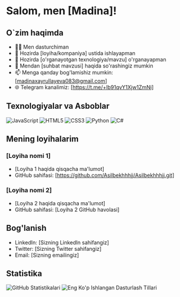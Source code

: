 # Salom, men [Madina]!

## O`zim haqimda
- 👨‍💻 Men dasturchiman
- 🔭 Hozirda [loyiha/kompaniya] ustida ishlayapman
- 🌱 Hozirda [o'rganayotgan texnologiya/mavzu] o'rganayapman
- 💬 Mendan [suhbat mavzusi] haqida so'rashingiz mumkin
- 📫 Menga qanday bog'lamishiz mumkin: [madinaxayrullayeva083@gmail.com]
- 🌐 Telegram kanalimiz: [https://t.me/+lb91qvY1Xjw1ZmNi]
## Texnologiyalar va Asboblar
![JavaScript](https://img.shields.io/badge/-JavaScript-black?style=flat-square&logo=javascript)
![HTML5](https://img.shields.io/badge/-HTML5-E34F26?style=flat-square&logo=html5&logoColor=white)
![CSS3](https://img.shields.io/badge/-CSS3-1572B6?style=flat-square&logo=css3)
![Python](https://img.shields.io/badge/-Python-black?style=flat-square&logo=Python)
![C#](https://img.shields.io/badge/-C%23-239120?style=flat-square&logo=c-sharp&logoColor=white)

## Mening loyihalarim
### [Loyiha nomi 1]
- [Loyiha 1 haqida qisqacha ma'lumot]
- GitHub sahifasi: [https://github.com/Asilbekhhhjj/Asilbekhhhjj.git]

### [Loyiha nomi 2]
- [Loyiha 2 haqida qisqacha ma'lumot]
- GitHub sahifasi: [Loyiha 2 GitHub havolasi]

## Bog'lanish
- LinkedIn: [Sizning LinkedIn sahifangiz]
- Twitter: [Sizning Twitter sahifangiz]
- Email: [Sizning emailingiz]

## Statistika
![GitHub Statistikalari](https://github-readme-stats.vercel.app/api?username=foydalanuvchi_nomi&show_icons=true)
![Eng Ko'p Ishlangan Dasturlash Tillari](https://github-readme-stats.vercel.app/api/top-langs/?username=foydalanuvchi_nomi&layout=compact)
